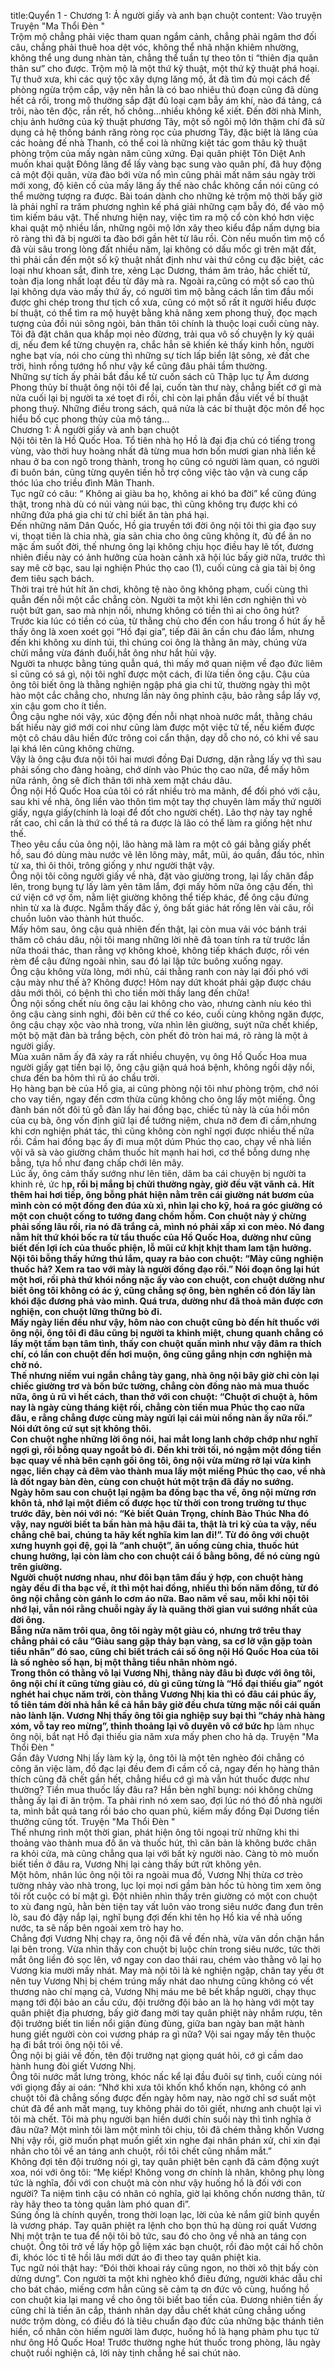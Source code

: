 title:Quyển 1 - Chương 1: Ả người giấy và anh bạn chuột
content:
Vào truyện Truyện "Ma Thổi Đèn " <br>Trộm mộ chẳng phải việc tham quan ngắm cảnh, chẳng phải ngâm thơ đối câu, chẳng phải thuê hoa dệt vóc, không thể nhã nhặn khiêm nhường, không thể ung dung nhàn tản, chẳng thể tuần tự theo tôn ti “thiên địa quân thân sư” cho được. Trộm mộ là một thứ kỹ thuật, một thứ kỹ thuật phá hoại. Tự thuở xưa, khi các quý tộc xây dựng lăng mộ, ắt đã tìm đủ mọi cách để phòng ngừa trộm cắp, vậy nên hẳn là có bao nhiêu thủ đoạn cũng đã dùng hết cả rồi, trong mộ thường sắp đặt đủ loại cạm bẫy ám khí, nào đá tảng, cá trôi, nào tên độc, rắn rết, hố chông…nhiều không kể xiết. Đến đời nhà Minh, chịu ảnh hưởng của kỹ thuật phương Tây, một số ngôi mộ lớn thậm chí đã sử dụng cả hệ thống bánh răng ròng rọc của phương Tây, đặc biệt là lăng của các hoàng đế nhà Thanh, có thể coi là những kiệt tác gom thâu kỹ thuật phòng trộm của mấy ngàn năm cũng xứng. Đại quân phiệt Tôn Diệt Anh muốn khai quật Đông lăng để lấy vàng bạc sung vào quân phí, đã huy động cả một đội quân, vừa đào bới vừa nổ mìn cũng phải mất năm sáu ngày trời mới xong, độ kiên cố của mấy lăng ấy thế nào chắc không cần nói cũng có thể mường tượng ra được. Bài toán dành cho những kẻ trộm mộ thời bấy giờ là phải nghĩ ra trăm phương nghìn kế phá giải những cạm bẫy đó, để vào mộ tìm kiếm báu vật. Thế nhưng hiện nay, việc tìm ra mộ cổ còn khó hơn việc khai quật mộ nhiều lần, những ngôi mộ lớn xây theo kiểu đắp nấm dựng bia rõ ràng thì đã bị người ta đào bới gần hêt từ lâu rồi. Còn nếu muốn tìm mộ cổ đã vùi sâu trong lòng đất nhiều năm, lại không có dấu mốc gì trên mặt đất, thì phải cần đến một số kỹ thuật nhất định như vài thứ công cụ đặc biệt, các loại như khoan sắt, đinh tre, xẻng Lạc Dương, thám âm trảo, hắc chiết tử, toàn địa long nhất loạt đều từ đây mà ra. Ngoài ra,cũng có một số cao thủ lại không dựa vào mấy thứ ấy, có người tìm mộ bằng cách lần tìm đầu mối được ghi chép trong thư tịch cổ xưa, cũng có một số rất ít người hiểu được bí thuật, có thể tìm ra mộ huyệt bằng khả năng xem phong thuỷ, đọc mạch tượng của đồi núi sông ngòi, bản thân tôi chính là thuộc loại cuối cùng này. Tôi đã đặt chân qua khắp mọi nẻo đừơng, trải qua vô số chuyện ly kỳ quái dị, nếu đem kể từng chuyện ra, chắc hẳn sẽ khiến kẻ thấy kinh hồn, người nghe bạt vía, nói cho cùng thì những sự tích lấp biển lật sông, xẻ đất che trời, hình rồng tướng hổ như vậy kể cũng đâu phải tầm thường.<br>Những sự tích ấy phải bắt đầu kể từ cuốn sách cũ Thập lục tự Âm dương Phong thủy bí thuật ông nội tôi để lại, cuốn tàn thư này, chẳng biết cớ gì mà nửa cuối lại bị người ta xé toẹt đi rồi, chỉ còn lại phần đầu viết về bí thuật phong thuỷ. Những điều trong sách, quá nửa là các bí thuật độc môn để học hiểu bố cục phong thủy của mộ táng…<br>Chương 1: Ả người giấy và anh bạn chuột<br>Nội tôi tên là Hồ Quốc Hoa. Tổ tiên nhà họ Hồ là đại địa chủ có tiếng trong vùng, vào thời huy hoàng nhất đã từng mua hơn bốn mươi gian nhà liền kề nhau ở ba con ngõ trong thành, trong họ cũng có người làm quan, có người đi buôn bán, cũng từng quyên tiền hỗ trợ công việc tào vận và cung cấp thóc lúa cho triều đình Mãn Thanh.<br>Tục ngữ có câu: “ Không ai giàu ba họ, không ai khó ba đời” kể cũng đúng thật, trong nhà dù có núi vàng núi bạc, thì cũng không trụ được khi có những đứa phá gia chi tử chỉ biết ăn tàn phá hại.<br>Đến những năm Dân Quốc, Hồ gia truyền tới đời ông nội tôi thì gia đạo suy vi, thoạt tiên là chia nhà, gia sản chia cho ông cũng không ít, đủ để ăn no mặc ấm suốt đời, thế nhưng ông lại không chịu học điều hay lẽ tốt, đương nhiên điều này có ảnh hưởng của hoàn cảnh xã hội lúc bấy giờ nữa, trước thì say mê cờ bạc, sau lại nghiện Phúc thọ cao (1), cuối cùng cả gia tài bị ông đem tiêu sạch bách.<br>Thời trai trẻ hút hít ăn chơi, không tệ nào ông không phạm, cuối cùng thì quẫn đến nỗi một cắc chẳng còn. Người ta một khi lên cơn nghiện thì vò ruột bứt gan, sao mà nhịn nổi, nhưng không có tiền thì ai cho ông hút? Trước kia lúc có tiền có của, từ thằng chủ cho đến con hầu trong ổ hút ấy hễ thấy ông là xoen xoét gọi “Hồ đại gia”, tiếp đãi ân cần chu đáo lắm, nhưng đến khi không xu dính túi, thì chúng coi ông là thằng ăn mày, chúng vừa chửi mắng vừa đánh đuổi,hắt ông như hắt hủi vậy.<br>Người ta nhược bằng túng quẫn quá, thì mấy mớ quan niệm về đạo đức liêm sỉ cũng có sá gì, nội tôi nghĩ được một cách, đi lừa tiền ông cậu. Cậu của ông tôi biết ông là thằng nghiện ngập phá gia chi tử, thường ngày thì một hào một cắc chẳng cho, nhưng lần này ông phỉnh cậu, bảo rằng sắp lấy vợ, xin cậu gom cho ít tiền.<br>Ông cậu nghe nói vậy, xúc động đến nỗi nhạt nhoà nước mắt, thằng cháu bất hiếu này giớ mới coi như cũng làm được một việc tử tế, nếu kiếm được một cô cháu dâu hiền đức trông coi cẩn thận, dạy dỗ cho nó, có khi về sau lại khá lên cũng không chừng.<br>Vậy là ông cậu đưa nội tôi hai mươi đồng Đại Dương, dặn rằng lấy vợ thì sau phải sống cho đàng hoàng, chớ dính vào Phúc thọ cao nữa, để mấy hôm nữa rảnh, ông sẽ đích thân tới nhà xem mặt cháu dâu.<br>Ông nội Hồ Quốc Hoa của tôi có rất nhiều trò ma mãnh, để đối phó với cậu, sau khi về nhà, ông liền vào thôn tìm một tay thợ chuyên làm mấy thứ người giấy, ngựa giấy(chính là loại để đốt cho người chết). Lão thợ này tay nghề rất cao, chỉ cần là thứ có thể tả ra được là lão có thể làm ra giống hệt như thế.<br>Theo yêu cầu của ông nội, lão hàng mã làm ra một cô gái bằng giấy phết hồ, sau đó dùng màu nước vẽ lên lông mày, mắt, mũi, áo quần, đầu tóc, nhìn từ xa, thì ôi thôi, trông giống y như người thật vậy.<br>Ông nội tôi cõng người giấy về nhà, đặt vào giường trong, lại lấy chăn đắp lên, trong bụng tự lấy làm yên tâm lắm, đợi mấy hôm nữa ông cậu đến, thì cứ viện cớ vợ ốm, nằm liệt giường không thể tiếp khác, để ông cậu đứng nhìn từ xa là được. Ngẫm thấy đắc ý, ông bất giác hát rống lên vài câu, rồi chuồn luôn vào thành hút thuốc.<br>Mấy hôm sau, ông cậu quả nhiên đến thật, lại còn mua vải vóc bánh trái thăm cô cháu dâu, nội tôi mang những lời nhẽ đã toan tính ra từ trước lần nữa thoái thác, than rằng vợ không khoẻ, không tiếp khách được, rồi vén rèm để cậu đứng ngoài nhìn, sau đó lại lập tức buông xuống ngay.<br>Ông cậu không vừa lòng, mới nhủ, cái thằng ranh con này lại đối phó với cậu mày như thế à? Không được! Hôm nay dứt khoát phải gặp được cháu dâu mới thôi, có bệnh thì cho tiền mời thầy lang đến chữa!<br>Ông nội sống chết níu ông cậu lai không cho vào, nhưng cành níu kéo thì ông cậu càng sinh nghi, đôi bên cứ thế co kéo, cuối cùng không ngăn được, ông cậu chạy xộc vào nhà trong, vừa nhìn lên giường, suýt nữa chết khiếp, một bộ mặt đàn bà trắng bệch, còn phết đỏ tròn hai má, rõ ràng là một ả người giấy.<br>Mùa xuân năm ấy đã xảy ra rất nhiều chuyện, vụ ông Hồ Quốc Hoa mua người giấy gạt tiền bại lộ, ông cậu giận quá hoá bệnh, không ngồi dậy nổi, chưa đến ba hôm thì rũ áo chầu trời.<br>Họ hàng bạn bè của Hồ gia, ai cũng phòng nội tôi như phòng trộm, chớ nói cho vay tiền, ngay đến cơm thừa cũng không cho ông lấy một miếng. Ông đành bán nốt đôi tủ gỗ đàn lấy hai đồng bạc, chiếc tủ này là của hồi môn của cụ bà, ông vốn định giữ lại để tưởng niệm, chưa nỡ đem đi cầm,nhưng khi cơn nghiện phát tác, thì cũng không còn nghĩ ngợi được nhiều thế nữa rồi. Cầm hai đồng bạc ấy đi mua một dúm Phúc thọ cao, chạy về nhà liền vội vã sà vào giường châm thuốc hít mạnh hai hơi, cơ thể bỗng dưng nhẹ bẫng, tựa hồ như đang chấp chới lên mây.<br>Lúc ấy, ông cảm thấy sướng như lên tiên, dăm ba cái chuyện bị người ta khinh rẻ, ức h**p, rồi bị mắng bị chửi thường ngày, giờ đều vặt vãnh cả. Hít thêm hai hơi tiếp, ông bỗng phát hiện nằm trên cái giường nát bươm của mình còn có một đống đen đúa xù xì, nhìn lại cho kỹ, hoá ra góc giường có một con chuột cống to tướng đang chồm hỗm. Con chuột này ý chừng phải sống lâu rồi, ria nó đã trắng cả, mình nó phải xấp xỉ con mèo. Nó đang nằm hít thứ khói bốc ra từ tẩu thuốc của Hồ Quốc Hoa, dường như cũng biết đến lợi ích của thuốc phiện, lỗ mũi cứ khịt khịt tham lam tận hưởng.<br>Nội tôi bỗng thấy hứng thú lắm, quay ra bảo con chuột: “Mày cũng nghiện thuốc hả? Xem ra tao với mày là người đồng đạo rồi.” Nói đoạn ông lại hút một hơi, rồi phả thứ khói nồng nặc ấy vào con chuột, con chuột dường như biết ông tôi không có ác ý, cũng chẳng sợ ông, bèn nghển cổ đón lấy làn khói đặc đương phả vào mình. Quá trưa, dường như đã thoả mãn được cơn nghiện, con chuột lững thững bò đi.<br>Mấy ngày liền đều như vậy, hôm nào con chuột cũng bò đến hít thuốc với ông nội, ông tôi đi đâu cũng bị người ta khinh miệt, chung quanh chẳng có lấy một tấm bạn tâm tình, thấy con chuột quấn mình như vậy đâm ra thích chí, có lần con chuột đến hơi muộn, ông cũng gắng nhịn cơn nghiện mà chờ nó.<br>Thế nhưng niềm vui ngắn chẳng tày gang, nhà ông nội bây giờ chỉ còn lại chiếc giường trơ và bốn bức tường, chẳng còn đồng nào mà mua thuốc nữa, ông ủ rũ vì hết cách, than thở với con chuột: “Chuột ơi chuột à, hôm nay là ngày cùng tháng kiệt rồi, chẳng còn tiền mua Phúc thọ cao nữa đâu, e rằng chẳng được cùng mày ngửi lại cái mùi nồng nàn ấy nữa rồi.” Nói dứt ông cứ sụt sịt không thôi.<br>Con chuột nghe những lời ông nói, hai mắt long lanh chớp chớp như nghĩ ngợi gì, rồi bỗng quay ngoắt bỏ đi. Đến khi trời tối, nó ngậm một đồng tiền bạc quay về nhà bên cạnh gối ông tôi, ông nội vừa mừng rỡ lại vừa kinh ngạc, liền chạy cả đêm vào thành mua lấy một miếng Phúc thọ cao, về nhà là đốt ngay bàn đèn, cùng con chuột hút một trận đã đầy no sướng.<br>Ngày hôm sau con chuột lại ngậm ba đồng bạc tha về, ông nội mừng rơn khôn tả, nhớ lại một điểm cố được học từ thời con trong trường tư thục trước đây, bèn nói với nó: “Kẻ biết Quản Trọng, chính Bào Thúc Nha đó vậy, nay người biết ta bần hàn mà hậu đãi ta, thật là tri kỷ của ta vậy, nếu chẳng chê bai, chúng ta hãy kết nghĩa kim lan đi!”. Từ đó ông với chuột xưng huynh gọi đệ, gọi là “anh chuột”, ăn uống cùng chia, thuốc hút chung hưởng, lại còn làm cho con chuột cái ổ bằng bông, để nó cùng ngủ trên giường.<br>Người chuột nương nhau, như đôi bạn tâm đầu ý hợp, con chuột hàng ngày đều đi tha bạc về, ít thì một hai đồng, nhiều thì bốn năm đồng, từ đó ông nội chẳng còn gánh lo cơm áo nữa. Bao năm về sau, mỗi khi nội tôi nhớ lại, vẫn nói rằng chuỗi ngày ấy là quãng thời gian vui sướng nhất của đời ông.<br>Bẵng nửa năm trôi qua, ông tôi ngày một giàu có, nhưng trớ trêu thay chẳng phải có câu “Giàu sang gặp thảy bạn vàng, sa cơ lỡ vận gặp toàn tiểu nhân” đó sao, cũng chỉ biết trách cái số ông nội Hồ Quốc Hoa của tôi là số nghèo số hạn, bị một thằng tiểu nhân nhòm ngó.<br>Trong thôn có thằng vô lại Vương Nhị, thằng này đâu bì được với ông tôi, ông nội chí ít cũng từng giàu có, dù gì cũng từng là “Hồ đại thiếu gia” ngót nghét hai chục năm trời, còn thằng Vương Nhị kia thì có đâu cái phúc ấy, tổ tiên tám đời nhà hắn kể cả hắn bây giờ đều chưa từng mặc nổi cái quần nào lành lặn. Vương Nhị thấy ông tôi gia nghiệp suy bại thì “cháy nhà hàng xóm, vỗ tay reo mừng”, thỉnh thoảng lại vô duyên vô cớ bức h**p làm nhục ông nội, bắt nạt Hồ đại thiếu gia năm xưa mấy phen cho hả dạ. Truyện "Ma Thổi Đèn " <br>Gần đây Vương Nhị lấy làm kỳ lạ, ông tôi là một tên nghèo đói chẳng có công ăn việc làm, đồ đạc lại đều đem đi cầm cố cả, ngay đến họ hàng thân thích cũng đã chết gần hết, chẳng hiểu cớ gì mà vẫn hút thuốc được như thường? Tiền mua thuốc lấy đâu ra? Hắn bèn nghĩ bụng: nói không chừng thằng ấy lại đi ăn trộm. Ta phải rình nó xem sao, đợi lúc nó thó đồ nhà người ta, mình bắt quả tang rồi báo cho quan phủ, kiếm mấy đồng Đại Dương tiền thưởng cũng tốt. Truyện "Ma Thổi Đèn " <br>Thế nhưng rình một thời gian, phát hiện ông tôi ngoại trừ những khi thi thoảng vào thành mua đồ ăn và thuốc hút, thì căn bản là không bước chân ra khỏi cửa, mà cũng chẳng qua lại với bất kỳ người nào. Càng tò mò muốn biết tiền ở đâu ra, Vương Nhị lại càng thấy bứt rứt không yên.<br>Một hôm, nhân lúc ông nội tôi ra ngoài mua đồ, Vương Nhị thừa cơ trèo tường nhảy vào nhà trong, lục lọi mọi nơi gầm bàn hốc tủ hòng tìm xem ông tôi rốt cuộc có bí mật gì. Đột nhiên nhìn thấy trên giường có một con chuột to xù đang ngủ, hằn bèn tiện tay vất luôn vào trong siêu nước đang đun trên lò, sau đó đậy nắp lại, nghĩ bụng đợi đến khi tên họ Hồ kia về nhà uống nước, ta sẽ nấp bên ngoài xem trò hay ho.<br>Chẳng đợi Vương Nhị chạy ra, ông nội đã về đến nhà, vừa văn dồn chặn hắn lại bên trong. Vừa nhìn thấy con chuột bị luộc chín trong siêu nước, tức thời mắt ông liền đỏ sọc lên, vớ ngay con dao thái rau, chém vào thằng vô lại họ Vương kia mười mấy nhát. May mà nội tôi là kẻ nghiện ngập, chân tay yếu ớt nên tuy Vương Nhị bị chém trúng mấy nhát dao nhưng cũng không có vết thương nào chí mạng cả, Vương Nhị máu me bê bết khắp người, chạy thục mạng tới đội bảo an cầu cứu, đội trưởng đội bảo an là họ hàng với một tay quân phiệt địa phương, bấy giờ đang mời tay quân phiệt này nhắm rượu, tên đội trưởng biết tin liền nổi giận đùng đùng, giữa ban ngày ban mặt hành hung giết người còn coi vương pháp ra gì nữa? Vội sai ngay mấy tên thuộc hạ đi bắt trói ông nội tôi về.<br>Ông nội bị giải về đốn, tên đội trưởng nạt giọng quát hỏi, cớ gì cầm dao hành hung đòi giết Vương Nhị.<br>Ông tôi nước mắt lưng tròng, khóc nấc kể lại đầu đuôi sự tình, cuối cùng nói với giọng đầy ai oán: “Nhớ khi xưa tôi khốn khổ khốn nạn, không có anh chuột tôi đã chẳng sống được đến ngày hôm nay, nào ngờ chỉ sơ suất một chút đã để anh mất mạng, tuy không phải do tôi giết, nhưng anh chuột lại vì tôi mà chết. Tôi mà phụ người bạn hiền dưới chín suối này thì tình nghĩa ở đâu nữa? Một mình tôi làm một mình tôi chịu, tôi đã chém thằng khốn Vương Nhị vậy rồi, giờ muốn phạt muốn giết xin nghe đại nhân phán xử, chỉ xin đại nhân cho tôi về an táng anh chuột, rồi tôi chết cũng nhắm mắt.”<br>Không đợi tên đội trưởng nói gì, tay quân phiệt bên cạnh đã cảm động xuýt xoa, nói với ông tôi: “Mẹ kiếp! Không vong ơn chính là nhân, không phụ lòng tức là nghĩa, đối với con chuột mà còn như vậy huống hồ là đối với con người? Ta niệm tình cậu có nhân có nghĩa, giờ lại không chốn nương thân, từ rày hãy theo ta tòng quân làm phó quan đi”.<br>Súng ống là chính quyền, trong thời loạn lạc, lời của kẻ nắm giữ binh quyền là vương pháp. Tay quân phiệt ra lệnh cho bọn thủ hạ dùng roi quất Vương Nhị một trận te tua để nội tôi bõ tức, sau đó cho ông về nhà an táng con chuột. Ông tôi trở về lấy hộp gỗ liệm xác bạn chuột, rồi đào một cái hố chôn đi, khóc lóc tỉ tê hồi lâu mới dứt áo đi theo tay quân phiệt kia.<br>Tục ngữ nói thật hay: “Đói thời khoai ráy cũng ngon, no thời xô thịt bấy còn dửng dưng”. Con người ta một khi nghèo khổ điêu đứng, người khác dẫu chỉ cho bát cháo, miếng cơm hẳn cũng sẽ cảm tạ ơn đức vô cùng, huống hồ con chuột kia lại mang về cho ông tôi biết bao tiền của. Đương nhiên tiền ấy cũng chỉ là tiền ăn cắp, thánh nhân dạy dẫu chết khát cũng chẳng uống nước trộm dòng, có điều đó là tiêu chuẩn đạo đức của những bậc thánh tiên hiền, cổ nhân còn hiếm người làm được, huống hồ là hạng phàm phu tục tử như ông Hồ Quốc Hoa! Trước thường nghe hút thuốc trong phòng, lâu ngày chuột ruồi nghiện cả, lời này tịnh chẳng hề sai chút nào.